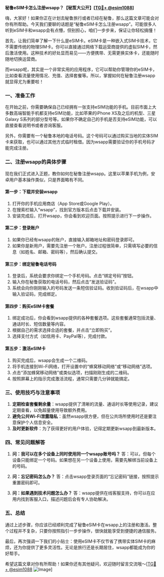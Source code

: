 **秘鲁eSIM卡怎么注册wsapp？【秘笈大公开】[[TG💪+ @esim1088](https://t.me/s/esim1088)]**

嗨，大家好！如果你正在计划去秘鲁旅行或者已经在秘鲁，那么这篇文章可能会对你有所帮助。今天我们要聊的话题是“秘鲁eSIM卡怎么注册wsapp”。可能很多人听到eSIM卡和wsapp会有点懵，但别担心，咱们一步步来，保证让你轻松搞懂！

首先，让我们简单了解一下什么是eSIM卡。eSIM卡是一种嵌入式SIM卡技术，它不需要传统的物理SIM卡。你可以直接通过网络下载运营商提供的虚拟SIM卡，然后激活使用。这种技术的好处显而易见——方便携带、无需更换实体卡，还能随时随地切换运营商。

而wsapp呢，其实是一个非常实用的应用程序，它可以帮助你管理你的eSIM卡，比如查看流量使用情况、充值、选择套餐等。所以，掌握如何在秘鲁注册wsapp就显得尤为重要啦！

### **一、准备工作**
在开始之前，你需要确保自己已经拥有一张支持eSIM功能的手机。目前市面上大多数高端智能手机都支持eSIM功能，比如苹果的iPhone XS及之后的机型、三星Galaxy S系列的部分型号等。如果你不确定自己的手机是否支持eSIM功能，可以直接查看说明书或者咨询客服。

另外，你需要有一个秘鲁本地的电话号码。这个号码可以通过购买当地的实体SIM卡来获取，也可以通过其他方式临时租借。因为wsapp需要验证你的手机号码才能完成注册。

### **二、注册wsapp的具体步骤**
现在我们正式进入正题，教你如何在秘鲁注册wsapp。这里以苹果手机为例，安卓用户基本操作类似，只是界面略有不同。

#### **第一步：下载并安装wsapp**
1. 打开你的手机应用商店（App Store或Google Play）。
2. 在搜索栏输入“wsapp”，找到官方版本后点击下载并安装。
3. 安装完成后，打开wsapp，你会看到欢迎页面。按照提示进行下一步操作。

#### **第二步：登录账户**
1. 如果你已经有wsapp的账户，直接输入邮箱地址和密码登录即可。
2. 如果你是新用户，需要先注册一个账户。注册过程很简单，只需填写必要的信息（如姓名、邮箱、密码等），然后确认提交。

#### **第三步：绑定秘鲁电话号码**
1. 登录后，系统会要求你绑定一个手机号码。点击“绑定号码”按钮。
2. 输入你在秘鲁获取的电话号码，然后点击“发送验证码”。
3. 系统会向你刚刚输入的号码发送一条短信验证码。收到验证码后，在wsapp中输入验证码，完成绑定。

#### **第四步：购买eSIM卡套餐**
1. 绑定成功后，你会看到wsapp提供的各种套餐选项。这些套餐通常包括流量、通话时长、短信数量等内容。
2. 根据自己的需求选择合适的套餐，并点击“立即购买”。
3. 选择支付方式（如信用卡、PayPal等），完成付款。

#### **第五步：激活eSIM卡**
1. 购买完成后，wsapp会生成一个二维码。
2. 将手机连接到Wi-Fi网络，打开设置中的“蜂窝移动网络”或“移动网络”选项。
3. 点击“添加蜂窝移动网络”或类似选项，扫描刚刚生成的二维码。
4. 按照屏幕上的指示完成激活流程，通常只需要几分钟就能搞定。

### **三、使用技巧与注意事项**
1. **定期检查套餐剩余量**：wsapp提供了清晰的流量、通话时长等使用记录，建议定期查看，以免超量使用导致额外费用。
2. **避免公共Wi-Fi泄露隐私**：虽然wsapp很方便，但在公共场所使用时还是要注意保护个人信息安全。
3. **及时更新软件**：为了获得更好的用户体验，记得定期更新wsapp到最新版本。

### **四、常见问题解答**
1. **问：我可以在多个设备上同时使用同一个wsapp账号吗？**
   答：可以，但每个设备只能绑定一个号码。如果想在另一个设备上使用，需要先解绑当前设备上的号码。

2. **问：忘记密码怎么办？**
   答：点击wsapp登录页面的“忘记密码”链接，按照提示重置密码即可。

3. **问：如果遇到技术问题怎么办？**
   答：wsapp提供在线客服支持，你可以在应用内找到客服入口，描述问题后会有专人协助解决。

### **五、总结**
通过上述步骤，你应该已经顺利完成了秘鲁eSIM卡在wsapp上的注册和激活。整个过程并不复杂，只要你按照指引一步步操作，很快就能享受到便捷的通信服务。

最后，再次强调一下我们的小贴士：使用eSIM卡不仅节省了携带实体SIM卡的麻烦，还为你提供了更多灵活性。无论是旅行还是长期居住，wsapp都能成为你的好帮手。

希望这篇文章对你有所帮助！如果你还有其他疑问，欢迎随时留言交流哦～[[TG💪+ @esim1088](https://t.me/s/esim1088) ![Image](https://i.postimg.cc/4NQfJmqS/Snipaste-2025-05-13-00-14-12.png)]